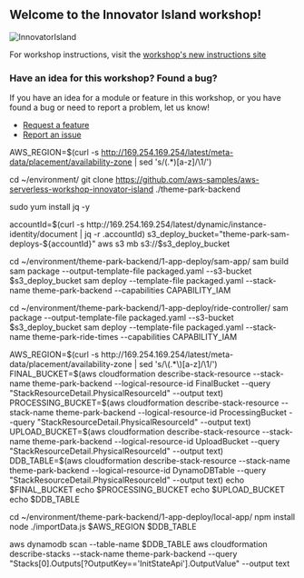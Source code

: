 ## Welcome to the Innovator Island workshop!

![InnovatorIsland](./images/innovator-island_logo.png)

For workshop instructions, visit the [workshop's new instructions site](https://www.eventbox.dev/published/lesson/innovator-island/)

### Have an idea for this workshop? Found a bug? ###

If you have an idea for a module or feature in this workshop, or you have found a bug or need to report a problem, let us know!

- [Request a feature](https://github.com/aws-samples/aws-serverless-workshop-innovator-island/issues/new?assignees=&labels=&template=workshop-feature-request.md&title=)
- [Report an issue](https://github.com/aws-samples/aws-serverless-workshop-innovator-island/issues/new?assignees=&labels=&template=bug_report.md&title=)

AWS_REGION=$(curl -s http://169.254.169.254/latest/meta-data/placement/availability-zone | sed 's/\(.*\)[a-z]/\1/')

cd ~/environment/
git clone https://github.com/aws-samples/aws-serverless-workshop-innovator-island ./theme-park-backend

sudo yum install jq -y


accountId=$(curl -s http://169.254.169.254/latest/dynamic/instance-identity/document | jq -r .accountId)
s3_deploy_bucket="theme-park-sam-deploys-${accountId}"
aws s3 mb s3://$s3_deploy_bucket

cd ~/environment/theme-park-backend/1-app-deploy/sam-app/
sam build
sam package --output-template-file packaged.yaml --s3-bucket $s3_deploy_bucket
sam deploy --template-file packaged.yaml --stack-name theme-park-backend --capabilities CAPABILITY_IAM

cd ~/environment/theme-park-backend/1-app-deploy/ride-controller/
sam package --output-template-file packaged.yaml --s3-bucket $s3_deploy_bucket
sam deploy --template-file packaged.yaml --stack-name theme-park-ride-times --capabilities CAPABILITY_IAM

AWS_REGION=$(curl -s http://169.254.169.254/latest/meta-data/placement/availability-zone | sed 's/\(.*\)[a-z]/\1/')
FINAL_BUCKET=$(aws cloudformation describe-stack-resource --stack-name theme-park-backend --logical-resource-id FinalBucket --query "StackResourceDetail.PhysicalResourceId" --output text)
PROCESSING_BUCKET=$(aws cloudformation describe-stack-resource --stack-name theme-park-backend --logical-resource-id ProcessingBucket --query "StackResourceDetail.PhysicalResourceId" --output text)
UPLOAD_BUCKET=$(aws cloudformation describe-stack-resource --stack-name theme-park-backend --logical-resource-id UploadBucket --query "StackResourceDetail.PhysicalResourceId" --output text)
DDB_TABLE=$(aws cloudformation describe-stack-resource --stack-name theme-park-backend --logical-resource-id DynamoDBTable --query "StackResourceDetail.PhysicalResourceId" --output text)
echo $FINAL_BUCKET
echo $PROCESSING_BUCKET
echo $UPLOAD_BUCKET
echo $DDB_TABLE

cd ~/environment/theme-park-backend/1-app-deploy/local-app/
npm install
node ./importData.js $AWS_REGION $DDB_TABLE

aws dynamodb scan --table-name $DDB_TABLE
aws cloudformation describe-stacks --stack-name theme-park-backend --query "Stacks[0].Outputs[?OutputKey=='InitStateApi'].OutputValue" --output text



